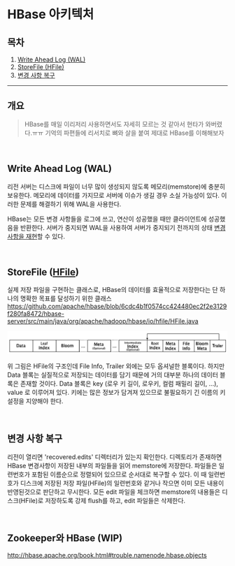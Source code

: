 # HBase 아키텍처

## 목차

1. [Write Ahead Log (WAL)](#Write-Ahead-Log-WAL)
2. [StoreFile (HFile)](#StoreFile-HFile)
3. [변경 사항 복구](#변경사항-복구)

---

## 개요

> HBase를 매일 이리저리 사용하면서도 자세히 모르는 것 같아서 현타가 와버렸다.ㅠㅠ
> 기억의 파편들에 리서치로 뼈와 살을 붙여 제대로 HBase를 이해해보자

  <Br>

## Write Ahead Log (WAL)

리전 서버는 디스크에 파일이 너무 많이 생성되지 않도록 메모리(memstore)에 충분히 보유한다. 메모리에 데이터를 가지므로 서버에 이슈가 생길 경우 소실 가능성이 있다. 이러한 문제를 해결하기 위해 WAL을 사용한다.

HBase는 모든 변경 사항들을 로그에 쓰고, 연산이 성공했을 때만 클라이언트에 성공했음을 반환한다. 서버가 중지되면 WAL을 사용하여 서버가 중지되기 전까지의 상태 [변경 사항을 재현](#변경-사항-복구)할 수 있다.

<br>

## StoreFile ([HFile](#http://hbase.apache.org/book.html#hfile))

실제 저장 파일을 구현하는 클래스로, HBase의 데이터를 효율적으로 저장한다는 단 하나의 명확한 목표를 달성하기 위한 클래스
https://github.com/apache/hbase/blob/6cdc4b1f0574cc424480ec2f2e3129f280fa8472/hbase-server/src/main/java/org/apache/hadoop/hbase/io/hfile/HFile.java

![HFile구조](../images/HFile-format.png)

위 그림은 HFile의 구조인데 File Info, Trailer 외에는 모두 옵셔널한 블록이다. 하지만 Data 블록는 실질적으로 저장되는 데이터를 담기 때문에 거의 대부분 하나의 데이터 블록은 존재할 것이다.
Data 블록은 key (로우 키 길이, 로우키, 컬럼 패밀리 길이, ...), value 로 이루어져 있다. 키에는 많은 정보가 담겨져 있으므로 불필요하기 긴 이름의 키 설정을 지양해야 한다.

<br>

## 변경 사항 복구

리전이 열리면 'recovered.edits' 디렉터리가 있는지 확인한다. 디렉토리가 존재하면 HBase 변경사항이 저장된 내부의 파일들을 읽어 memstore에 저장한다. 파일들은 일련번호가 포함된 이름순으로 정렬되어 있으므로 순서대로 복구할 수 있다. 이 때 일련번호가 디스크에 저장된 저장 파일(HFile)의 일련번호와 같거나 작으면 이미 모든 내용이 반영된것으로 판단하고 무시한다.
모든 edit 파일을 체크하면 memstore의 내용들은 디스크(HFile)로 저장하도록 강제 flush를 하고, edit 파일들은 삭제한다.

<br>

## Zookeeper와 HBase (WIP)

http://hbase.apache.org/book.html#trouble.namenode.hbase.objects

